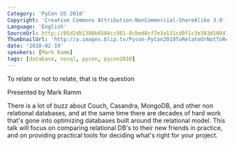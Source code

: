 ```yaml
---
Category: 'PyCon US 2010'
Copyright: 'Creative Commons Attribution-NonCommercial-ShareAlike 3.0'
Language: 'English'
SourceUrl: http://05d2db1380b6504cc981-8cbed8cf7e3a131cd8f1c3e383d10041.r93.cf2.rackcdn.com/pycon-us-2010/285_to-relate-or-not-to-relate-that-is-the-question-99.m4v
ThumbnailUrl: 'http://a.images.blip.tv/Pycon-PyCon2010ToRelateOrNotToRelateThatIsTheQuestion99229.png'
date: '2010-02-19'
speakers: [Mark Ramm]
tags: [database, nosql, pycon, pycon2010]
---
```

To relate or not to relate, that is the question

  
Presented by Mark Ramm

  
There is a lot of buzz about Couch, Casandra, MongoDB, and other non
relational databases, and at the same time there are decades of hard work
that's gone into optimizing databases built around the relational model. This
talk will focus on comparing relational DB's to their new friends in practice,
and on providing practical tools for deciding what's right for your project.

